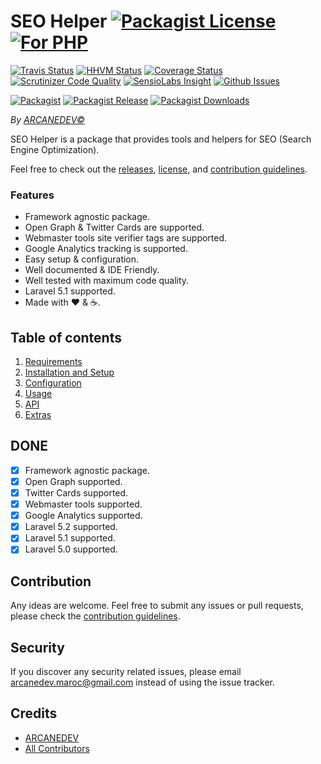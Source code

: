 # SEO Helper [![Packagist License][badge_license]](LICENSE.md) [![For PHP][badge_php]][link-github-repo]

[![Travis Status][badge_build]][link-travis]
[![HHVM Status][badge_hhvm]][link-hhvm]
[![Coverage Status][badge_coverage]][link-scrutinizer]
[![Scrutinizer Code Quality][badge_quality]][link-scrutinizer]
[![SensioLabs Insight][badge_insight]][link-insight]
[![Github Issues][badge_issues]][link-github-issues]

[![Packagist][badge_package]][link-packagist]
[![Packagist Release][badge_release]][link-packagist]
[![Packagist Downloads][badge_downloads]][link-packagist]

*By [ARCANEDEV&copy;](http://www.arcanedev.net/)*

SEO Helper is a package that provides tools and helpers for SEO (Search Engine Optimization).

Feel free to check out the [releases](https://github.com/ARCANEDEV/SEO-Helper/releases), [license](LICENSE.md), and [contribution guidelines](CONTRIBUTING.md).

### Features

  * Framework agnostic package.
  * Open Graph &amp; Twitter Cards are supported.
  * Webmaster tools site verifier tags are supported.
  * Google Analytics tracking is supported.
  * Easy setup &amp; configuration.
  * Well documented &amp; IDE Friendly.
  * Well tested with maximum code quality.
  * Laravel 5.1 supported.
  * Made with :heart: &amp; :coffee:.

## Table of contents

  1. [Requirements](_docs/1-Requirements.md)
  2. [Installation and Setup](_docs/2-Installation-and-Setup.md)
  3. [Configuration](_docs/3-Configuration.md)
  4. [Usage](_docs/4-Usage.md)
  5. [API](_docs/5-API.md)
  6. [Extras](_docs/6-Extras.md)

## DONE

  - [x] Framework agnostic package.
  - [x] Open Graph supported.
  - [x] Twitter Cards supported.
  - [x] Webmaster tools supported.
  - [x] Google Analytics supported.
  - [x] Laravel 5.2 supported.
  - [x] Laravel 5.1 supported.
  - [x] Laravel 5.0 supported.

## Contribution

Any ideas are welcome. Feel free to submit any issues or pull requests, please check the [contribution guidelines](CONTRIBUTING.md).

## Security

If you discover any security related issues, please email arcanedev.maroc@gmail.com instead of using the issue tracker.

## Credits

- [ARCANEDEV][link-author]
- [All Contributors][link-contributors]

[badge_php]:          https://img.shields.io/badge/PHP-Framework%20agnostic-4F5B93.svg?style=flat-square
[badge_license]:      https://img.shields.io/packagist/l/arcanedev/seo-helper.svg?style=flat-square
[badge_build]:        https://img.shields.io/travis/ARCANEDEV/SEO-Helper.svg?style=flat-square
[badge_hhvm]:         https://img.shields.io/hhvm/arcanedev/seo-helper.svg?style=flat-square
[badge_coverage]:     https://img.shields.io/scrutinizer/coverage/g/ARCANEDEV/SEO-Helper.svg?style=flat-square
[badge_quality]:      https://img.shields.io/scrutinizer/g/ARCANEDEV/SEO-Helper.svg?style=flat-square
[badge_insight]:      https://img.shields.io/sensiolabs/i/73e1a779-7ca7-4a75-b6d3-452d7852187e.svg?style=flat-square
[badge_issues]:       https://img.shields.io/github/issues/ARCANEDEV/SEO-Helper.svg?style=flat-square
[badge_package]:      https://img.shields.io/badge/package-arcanedev/seo--helper-blue.svg?style=flat-square
[badge_release]:      https://img.shields.io/packagist/v/arcanedev/seo-helper.svg?style=flat-square
[badge_downloads]:    https://img.shields.io/packagist/dt/arcanedev/seo-helper.svg?style=flat-square

[link-author]:        https://github.com/arcanedev-maroc
[link-github-repo]:   https://github.com/ARCANEDEV/SEO-Helper
[link-github-issues]: https://github.com/ARCANEDEV/SEO-Helper/issues
[link-contributors]:  https://github.com/ARCANEDEV/SEO-Helper/graphs/contributors
[link-packagist]:     https://packagist.org/packages/arcanedev/seo-helper
[link-travis]:        https://travis-ci.org/ARCANEDEV/SEO-Helper
[link-hhvm]:          http://hhvm.h4cc.de/package/arcanedev/seo-helper
[link-scrutinizer]:   https://scrutinizer-ci.com/g/ARCANEDEV/SEO-Helper/?branch=master
[link-insight]:       https://insight.sensiolabs.com/projects/73e1a779-7ca7-4a75-b6d3-452d7852187e
